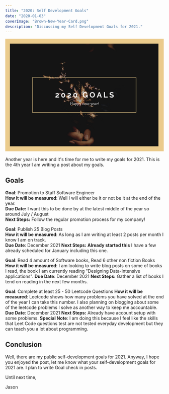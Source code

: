 ```yaml
---
title: "2020: Self Development Goals"
date: "2020-01-03"
coverImage: "Brown-New-Year-Card.png"
description: "Discussing my Self Development Goals for 2021."
---
```


![Cover Image](./images/Brown-New-Year-Card.png)

Another year is here and it's time for me to write my goals for 2021. This is the 4th year I am writing a post about my goals.

## Goals

**Goal**: Promotion to Staff Software Engineer  
**How it will be measured**: Well I will either be it or not be it at the end of the year.  
**Due Date:** I want this to be done by at the latest middle of the year so around July / August  
**Next Steps:** Follow the regular promotion process for my company!

**Goal**: Publish 25 Blog Posts  
**How it will be measured**: As long as I am writing at least 2 posts per month I know I am on track.  
**Due Date**: December 2021
**Next Steps:** **Already started this** I have a few already scheduled for January including this one.

**Goal**: Read 4 amount of Software books, Read 6 other non fiction Books
**How it will be measured**: I am looking to write blog posts on some of books I read, the book I am currently reading "Designing Data-Intensive applications".
**Due Date**: December 2021
**Next Steps:** Gather a list of books I tend on reading in the next few months.

**Goal**: Complete at least 25 - 50 Leetcode Questions
**How it will be measured**: Leetcode shows how many problems you have solved at the end of the year I can take this number. I also planning on blogging about some of the leetcode problems I solve as another way to keep me accountable.
**Due Date**: December 2021
**Next Steps:** Already have account setup with some problems.
**Special Note**: I am doing this because I feel like the skills that Leet Code questions test are not tested everyday development but they can teach you a lot about programming.

## Conclusion

Well, there are my public self-development goals for 2021. Anyway, I hope you enjoyed the post, let me know what your self-development goals for 2021 are. I plan to write Goal check in posts.

Until next time,

Jason
